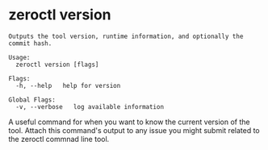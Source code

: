 # zeroctl version

```
Outputs the tool version, runtime information, and optionally the commit hash.

Usage:
  zeroctl version [flags]

Flags:
  -h, --help   help for version

Global Flags:
  -v, --verbose   log available information
```

A useful command for when you want to know the current version of the tool. Attach this command's output to any issue you might submit related to the zeroctl commnad line tool.

